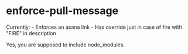 # enforce-pull-message

Currently:
    - Enforces an asana link
    - Has override just in case of fire with "FIRE" in description

Yes, you are supposed to include node_modules.